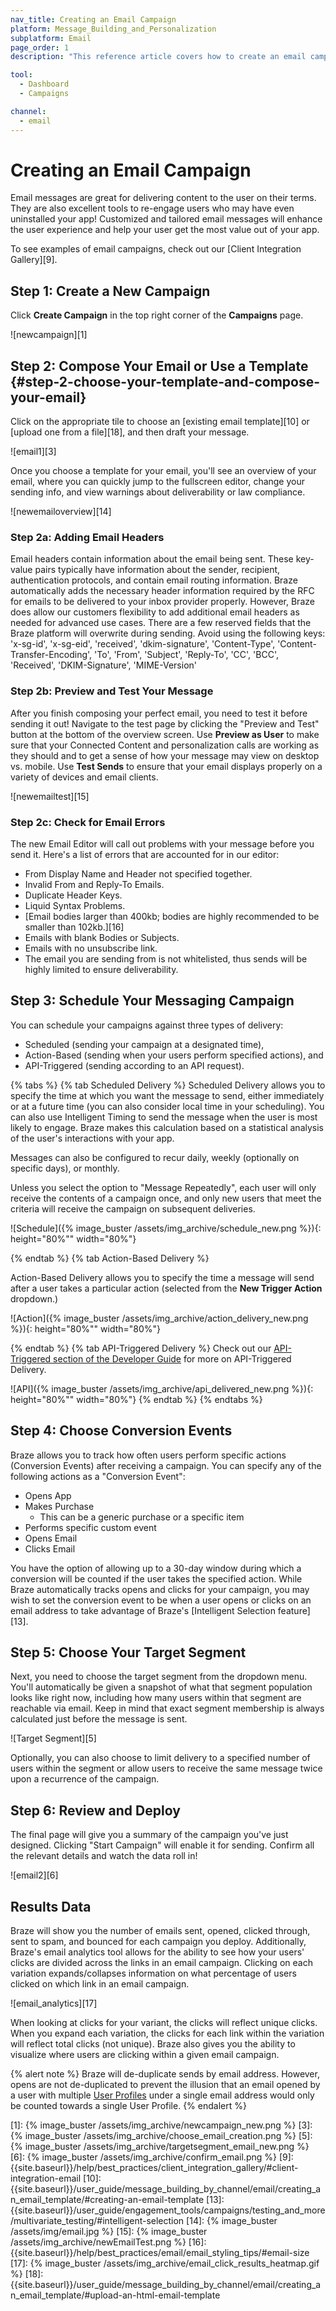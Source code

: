 ```yaml
---
nav_title: Creating an Email Campaign
platform: Message_Building_and_Personalization
subplatform: Email
page_order: 1
description: "This reference article covers how to create an email campaign using the Braze platform. Included are best practices on how to compose your messages, preview your content, and schedule your campaign."

tool:
  - Dashboard
  - Campaigns

channel:
  - email
---
```


# Creating an Email Campaign

Email messages are great for delivering content to the user on their terms. They are also excellent tools to re-engage users who may have even uninstalled your app! Customized and tailored email messages will enhance the user experience and help your user get the most value out of your app.

To see examples of email campaigns, check out our [Client Integration Gallery][9].

## Step 1: Create a New Campaign
Click __Create Campaign__ in the top right corner of the __Campaigns__ page.

![newcampaign][1]

## Step 2: Compose Your Email or Use a Template {#step-2-choose-your-template-and-compose-your-email}

Click on the appropriate tile to choose an [existing email template][10] or [upload one from a file][18], and then draft your message.

![email1][3]

Once you choose a template for your email, you'll see an overview of your email, where you can quickly jump to the fullscreen editor, change your sending info, and view warnings about deliverability or law compliance.

![newemailoverview][14]

### Step 2a: Adding Email Headers

Email headers contain information about the email being sent.  These key-value pairs typically have information about the sender, recipient, authentication protocols, and contain email routing information.  Braze automatically adds the necessary header information required by the RFC for emails to be delivered to your inbox provider properly.  However, Braze does allow our customers flexibility to add additional email headers as needed for advanced use cases.  There are a few reserved fields that the Braze platform will overwrite during sending.  Avoid using the following keys:
'x-sg-id', 'x-sg-eid', 'received', 'dkim-signature', 'Content-Type', 'Content-Transfer-Encoding', 'To', 'From', 'Subject', 'Reply-To', 'CC', 'BCC', 'Received', 'DKIM-Signature', 'MIME-Version'

### Step 2b: Preview and Test Your Message

After you finish composing your perfect email, you need to test it before sending it out! Navigate to the test page by clicking the "Preview and Test" button at the bottom of the overview screen. Use **Preview as User** to make sure that your Connected Content and personalization calls are working as they should and to get a sense of how your message may view on desktop vs. mobile. Use **Test Sends** to ensure that your email displays properly on a variety of devices and email clients.

![newemailtest][15]

### Step 2c: Check for Email Errors

The new Email Editor will call out problems with your message before you send it. Here's a list of errors that are accounted for in our editor:

- From Display Name and Header not specified together.
- Invalid From and Reply-To Emails.
- Duplicate Header Keys.
- Liquid Syntax Problems.
- [Email bodies larger than 400kb; bodies are highly recommended to be smaller than 102kb.][16]
- Emails with blank Bodies or Subjects.
- Emails with no unsubscribe link.
- The email you are sending from is not whitelisted, thus sends will be highly limited to ensure deliverability.


## Step 3: Schedule Your Messaging Campaign

You can schedule your campaigns against three types of delivery:
- Scheduled (sending your campaign at a designated time),
- Action-Based (sending when your users perform specified actions), and
- API-Triggered (sending according to an API request).



{% tabs %}
  {% tab Scheduled Delivery %}
Scheduled Delivery allows you to specify the time at which you want the message to send, either immediately or at a future time (you can also consider local time in your scheduling). You can also use Intelligent Timing to send the message when the user is most likely to engage. Braze makes this calculation based on a statistical analysis of the user's interactions with your app.

Messages can also be configured to recur daily, weekly (optionally on specific days), or monthly.

Unless you select the option to "Message Repeatedly", each user will only receive the contents of a campaign once, and only new users that meet the criteria will receive the campaign on subsequent deliveries.


![Schedule]({% image_buster /assets/img_archive/schedule_new.png %}){: height="80%"" width="80%"}

  {% endtab %}
  {% tab Action-Based Delivery %}

  Action-Based Delivery allows you to specify the time a message will send after a user takes a particular action (selected from the __New Trigger Action__ dropdown.)

![Action]({% image_buster /assets/img_archive/action_delivery_new.png %}){: height="80%"" width="80%"}

  {% endtab %}
  {% tab API-Triggered Delivery %}
Check out our [API-Triggered section of the Developer Guide]({{site.baseurl}}/developer_guide/rest_api/messaging/#sending-messages-via-api-triggered-delivery) for more on API-Triggered Delivery.

![API]({% image_buster /assets/img_archive/api_delivered_new.png %}){: height="80%"" width="80%"}
  {% endtab %}
{% endtabs %}


## Step 4: Choose Conversion Events

Braze allows you to track how often users perform specific actions (Conversion Events) after receiving a campaign. You can specify any of the following actions as a "Conversion Event":

- Opens App
- Makes Purchase
  - This can be a generic purchase or a specific item
- Performs specific custom event
- Opens Email
- Clicks Email

You have the option of allowing up to a 30-day window during which a conversion will be counted if the user takes the specified action. While Braze automatically tracks opens and clicks for your campaign, you may wish to set the conversion event to be when a user opens or clicks on an email address to take advantage of Braze's [Intelligent Selection feature][13].

## Step 5: Choose Your Target Segment

Next, you need to choose the target segment from the dropdown menu. You'll automatically be given a snapshot of what that segment population looks like right now, including how many users within that segment are reachable via email. Keep in mind that exact segment membership is always calculated just before the message is sent.

![Target Segment][5]

Optionally, you can also choose to limit delivery to a specified number of users within the segment or allow users to receive the same message twice upon a recurrence of the campaign.

## Step 6: Review and Deploy

The final page will give you a summary of the campaign you've just designed. Clicking "Start Campaign" will enable it for sending. Confirm all the relevant details and watch the data roll in!

![email2][6]

## Results Data

Braze will show you the number of emails sent, opened, clicked through, sent to spam, and bounced for each campaign you deploy. Additionally, Braze's email analytics tool allows for the ability to see how your users' clicks are divided across the links in an email campaign. Clicking on each variation expands/collapses information on what percentage of users clicked on which link in an email campaign.

![email_analytics][17]

When looking at clicks for your variant, the clicks will reflect unique clicks. When you expand each variation, the clicks for each link within the variation will reflect total clicks (not unique). Braze also gives you the ability to visualize where users are clicking within a given email campaign.

{% alert note %}
Braze will de-duplicate sends by email address. However, opens are not de-duplicated to prevent the illusion that an email opened by a user with multiple [User Profiles]({{site.baseurl}}/user_guide/data_and_analytics/user_data_collection/user_profile_lifecycle/) under a single email address would only be counted towards a single User Profile.
{% endalert %}

[1]: {% image_buster /assets/img_archive/newcampaign_new.png %}
[3]: {% image_buster /assets/img_archive/choose_email_creation.png %}
[5]: {% image_buster /assets/img_archive/targetsegment_email_new.png %}
[6]: {% image_buster /assets/img_archive/confirm_email.png %}
[9]: {{site.baseurl}}/help/best_practices/client_integration_gallery/#client-integration-email
[10]: {{site.baseurl}}/user_guide/message_building_by_channel/email/creating_an_email_template/#creating-an-email-template
[13]: {{site.baseurl}}/user_guide/engagement_tools/campaigns/testing_and_more/multivariate_testing/#intelligent-selection
[14]: {% image_buster /assets/img/email.jpg %}
[15]: {% image_buster /assets/img_archive/newEmailTest.png %}
[16]: {{site.baseurl}}/help/best_practices/email/email_styling_tips/#email-size
[17]: {% image_buster /assets/img_archive/email_click_results_heatmap.gif %}
[18]: {{site.baseurl}}/user_guide/message_building_by_channel/email/creating_an_email_template/#upload-an-html-email-template
